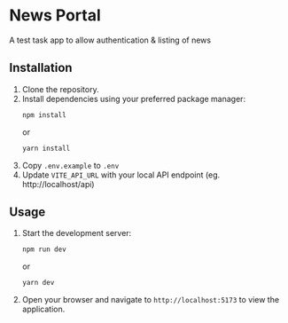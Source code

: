 # News Portal

A test task app to allow authentication & listing of news

## Installation

1. Clone the repository.
2. Install dependencies using your preferred package manager:
    ```bash
    npm install
    ```
    or
    ```bash
    yarn install
    ```
3. Copy `.env.example` to `.env`
4. Update `VITE_API_URL` with your local API endpoint (eg. http://localhost/api)

## Usage

1. Start the development server:
    ```bash
    npm run dev
    ```
    or
    ```bash
    yarn dev
    ```

2. Open your browser and navigate to `http://localhost:5173` to view the application.
